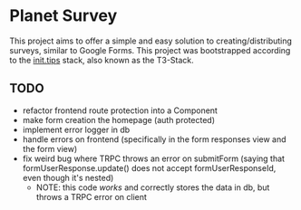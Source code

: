 # Planet Survey

This project aims to offer a simple and easy solution to creating/distributing surveys, similar to Google Forms. This project was bootstrapped according to the [init.tips](https://init.tips) stack, also known as the T3-Stack.

## TODO

- refactor frontend route protection into a Component
- make form creation the homepage (auth protected)
- implement error logger in db
- handle errors on frontend (specifically in the form responses view and the form view)
- fix weird bug where TRPC throws an error on submitForm (saying that formUserResponse.update() does not accept formUserResponseId, even though it's nested)
    - NOTE: this code *works* and correctly stores the data in db, but throws a TRPC error on client